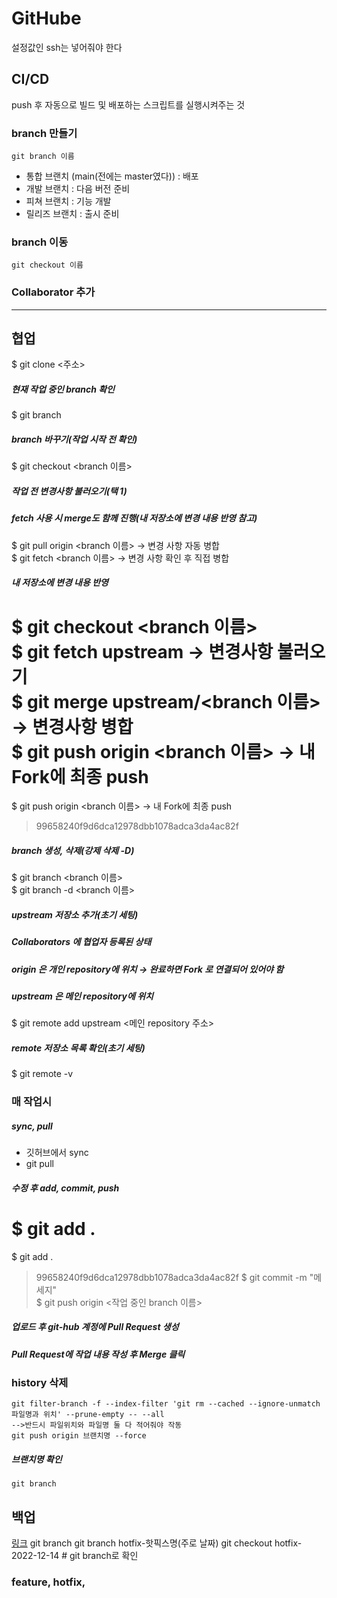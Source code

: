 # GitHube
설정값인 ssh는 넣어줘야 한다
## CI/CD
push 후 자동으로 빌드 및 배포하는 스크립트를 실행시켜주는 것
### branch 만들기
    git branch 이름
- 통합 브랜치 (main(전에는 master였다)) : 배포
- 개발 브랜치 : 다음 버전 준비
- 피쳐 브랜치 : 기능 개발
- 릴리즈 브랜치 : 출시 준비

### branch 이동

    git checkout 이름

### Collaborator 추가

---
## 협업
$ git clone <주소>

##### 현재 작업 중인 branch 확인
$ git branch

##### branch 바꾸기(작업 시작 전 확인)
$ git checkout <branch 이름>

##### 작업 전 변경사항 불러오기(택 1)
##### fetch 사용 시 merge도 함께 진행(내 저장소에 변경 내용 반영 참고)
$ git pull origin <branch 이름> → 변경 사항 자동 병합<br/>
$ git fetch <branch 이름> → 변경 사항 확인 후 직접 병합

##### 내 저장소에 변경 내용 반영
$ git checkout <branch 이름><br/>
$ git fetch upstream → 변경사항 불러오기<br/>
$ git merge upstream/<branch 이름> → 변경사항 병합<br/>
$ git push origin <branch 이름> → 내 Fork에 최종 push
=======
$ git push origin <branch 이름> → 내 Fork에 최종 push<br/>
> 99658240f9d6dca12978dbb1078adca3da4ac82f

##### branch 생성, 삭제(강제 삭제 -D)
$ git branch <branch 이름><br/>
$ git branch -d <branch 이름>

##### upstream 저장소 추가(초기 세팅)
##### Collaborators 에 협업자 등록된 상태
##### origin 은 개인 repository에 위치 → 완료하면 Fork 로 연결되어 있어야 함
##### upstream 은 메인 repository에 위치
$ git remote add upstream <메인 repository 주소>

##### remote 저장소 목록 확인(초기 세팅)
$ git remote -v


### 매 작업시
##### sync, pull
- 깃허브에서 sync
- git pull

##### 수정 후 add, commit, push

$ git add .<br/>
=======
$ git add . <br/>
> 99658240f9d6dca12978dbb1078adca3da4ac82f
$ git commit -m "메세지"<br/>
$ git push origin <작업 중인 branch 이름><br/>

##### 업로드 후 git-hub 계정에 Pull Request 생성
##### Pull Request에 작업 내용 작성 후 Merge 클릭





### history 삭제
    git filter-branch -f --index-filter 'git rm --cached --ignore-unmatch 파일명과 위치' --prune-empty -- --all
    -->반드시 파일위치와 파일명 둘 다 적어줘야 작동
    git push origin 브랜치명 --force
##### 브랜치명 확인
    git branch

## 백업
<a href ="https://git-scm.com/book/en/v2/Git-Branching-Branch-Management">링크</a>
    git branch
    git branch hotfix-핫픽스명(주로 날짜)
    git checkout hotfix-2022-12-14 #
    git branch로 확인 

### feature, hotfix, 